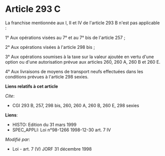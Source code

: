 # Article 293 C

La franchise mentionnée aux I, II et IV de l'article 293 B n'est pas applicable :

1° Aux opérations visées au 7° et au 7° bis de l'article 257 ;

2° Aux opérations visées à l'article 298 bis ;

3° Aux opérations soumises à la taxe sur la valeur ajoutée en vertu d'une option ou d'une autorisation prévue aux articles
260, 260 A, 260 B et 260 E.

4° Aux livraisons de moyens de transport neufs effectuées dans les conditions prévues à l'article 298 sexies.

**Liens relatifs à cet article**

_Cite_:

  - CGI 293 B, 257, 298 bis, 260, 260 A, 260 B, 260 E, 298 sexies

**Liens**:

  - HISTO: Edition du 31 mars 1999
  - SPEC_APPLI: Loi n°98-1266 1998-12-30 art. 7 IV

_Modifié par_:

  - Loi - art. 7 (V) JORF 31 décembre 1998
